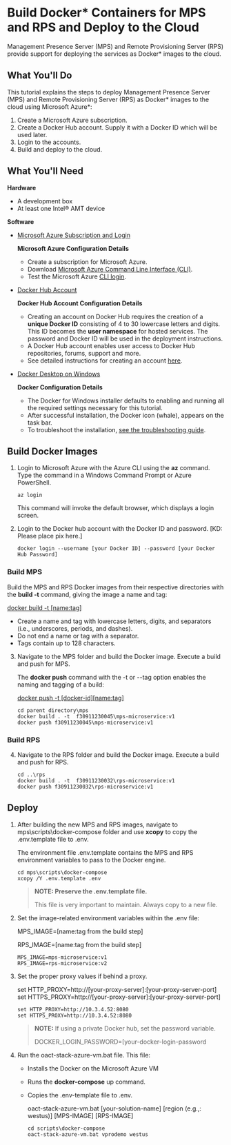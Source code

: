 # Build Docker* Containers for MPS and RPS and Deploy to the Cloud

Management Presence Server (MPS) and Remote Provisioning Server (RPS)  provide support for deploying the services as Docker* images to the cloud.

## What You'll Do
This tutorial explains the steps to deploy Management Presence Server (MPS) and Remote Provisioning Server (RPS) as Docker* images to the cloud using Microsoft Azure*:

1. Create a Microsoft Azure subscription. 
2. Create a Docker Hub account. Supply it with a Docker ID which will be used later.
3. Login to the accounts.
4. Build and deploy to the cloud.

## What You'll Need
**Hardware**

- A development box 
- At least one Intel® AMT device 

**Software**

- [Microsoft Azure Subscription and Login](https://azure.microsoft.com/en-us/free/search/?&ef_id=EAIaIQobChMIwNTKptLm6gIVAxLnCh3ESwcQEAAYASAAEgL8uPD_BwE:G:s&OCID=AID2100131_SEM_EAIaIQobChMIwNTKptLm6gIVAxLnCh3ESwcQEAAYASAAEgL8uPD_BwE:G:s&gclid=EAIaIQobChMIwNTKptLm6gIVAxLnCh3ESwcQEAAYASAAEgL8uPD_BwE)

  **Microsoft Azure Configuration Details** 

  - Create a subscription for Microsoft Azure. 
  - Download [Microsoft Azure Command Line Interface (CLI)](https://docs.microsoft.com/en-us/cli/azure/install-azure-cli-windows?view=azure-cli-latest).
  - Test the Microsoft Azure [CLI login](https://docs.microsoft.com/en-us/cli/azure/get-started-with-azure-cli?view=azure-cli-latest).

- [Docker Hub Account](https://hub.docker.com/signup/)

  **Docker Hub Account Configuration Details**

  - Creating an account on Docker Hub requires the creation of a **unique Docker ID** consisting of 4 to 30 lowercase letters and digits. This ID becomes the **user namespace** for hosted services. The password and Docker ID will be used in the deployment instructions. 
  - A Docker Hub account enables user access to Docker Hub repositories, forums, support and more. 
  - See detailed instructions for creating an account [here](https://docs.docker.com/docker-id/).

- [Docker Desktop on Windows](https://docs.docker.com/docker-for-windows/install/)

  **Docker Configuration Details**

  - The Docker for Windows installer defaults to enabling and running all the required settings necessary for this tutorial.
  - After successful installation, the Docker icon (whale), appears on the task bar.
  - To troubleshoot the installation, [see the troubleshooting guide](https://docs.docker.com/docker-for-windows/troubleshoot/).

## Build Docker Images

1. Login to Microsoft Azure with the Azure CLI using the **az** command. Type the command in a Windows Command Prompt or Azure PowerShell.

   ```
   az login
   ```

   This command will invoke the default browser, which displays a login screen.

2. Login to the Docker hub account with the Docker ID and password. [KD: Please place pix here.]

   ```
   docker login --username [your Docker ID] --password [your Docker Hub Password]
   ```

### Build MPS
Build the MPS and RPS Docker images from their respective directories with the **build -t** command, giving the image a name and tag:

 [docker build -t [name:tag]](https://docs.docker.com/engine/reference/commandline/build/)  

- Create a name and tag with lowercase letters, digits, and separators (i.e., underscores, periods, and dashes).
- Do not end a name or tag with a separator.
- Tags contain up to 128 characters.

3. Navigate to the MPS folder and build the Docker image. Execute a build and push for MPS. 

   The **docker push** command with the -t or --tag option enables the naming and tagging of a build: 

   [docker push -t [docker-id][name:tag]](**https://docs.docker.com/engine/reference/commandline/push/**)

   ```
   cd parent directory\mps
   docker build . -t  f30911230045\mps-microservice:v1
   docker push f30911230045\mps-microservice:v1
   ```

### Build RPS

4. Navigate to the RPS folder and build the Docker image. Execute a build and push for RPS. 

   ```
   cd ..\rps
   docker build . -t  f30911230032\rps-microservice:v1
   docker push f30911230032\rps-microservice:v1
   ```

## Deploy 
1. After building the new MPS and RPS images, navigate to mps\scripts\docker-compose folder and use **xcopy** to copy the .env.template file to .env. 

   The environment file .env.template contains the MPS and RPS environment variables to pass to the Docker engine.

   ```
   cd mps\scripts\docker-compose
   xcopy /Y .env.template .env
   ```

   > **NOTE: Preserve the .env.template file.**
   >
   > This file is very important to maintain. Always copy to a new file. 

2. Set the image-related environment variables within the .env file:

   MPS_IMAGE=[name:tag from the build step]

   RPS_IMAGE=[name:tag from the build step]

   ```
   MPS_IMAGE=mps-microservice:v1
   RPS_IMAGE=rps-microservice:v2
   ```

3. Set the proper proxy values if behind a proxy.

   set HTTP_PROXY=http://[your-proxy-server]:[your-proxy-server-port]
   set HTTPS_PROXY=http://[your-proxy-server]:[your-proxy-server-port]

   ```
   set HTTP_PROXY=http://10.3.4.52:8080
   set HTTPS_PROXY=http://10.3.4.52:8080
   ```

   > **NOTE:**  If using a private Docker hub, set the password variable.
   >
   > DOCKER_LOGIN_PASSWORD=[your-docker-login-password

4. Run the oact-stack-azure-vm.bat file. This file: 

   - Installs the Docker on the Microsoft Azure VM

   - Runs the **docker-compose** up command. 

   - Copies the .env-template file to .env.


     oact-stack-azure-vm.bat [your-solution-name] [region (e.g.,: westus)] [MPS-IMAGE] [RPS-IMAGE]
    
     ```
     cd scripts\docker-compose
     oact-stack-azure-vm.bat vprodemo westus
     ```
